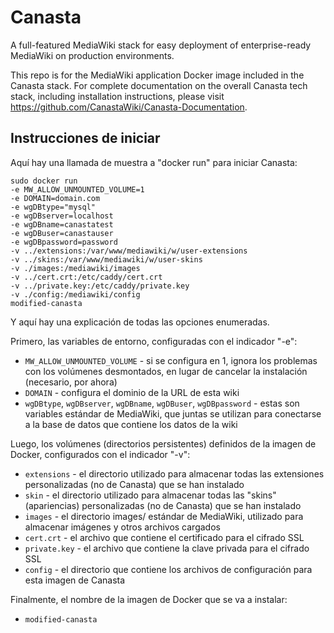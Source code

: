 # Canasta
A full-featured MediaWiki stack for easy deployment of enterprise-ready MediaWiki on production environments.

This repo is for the MediaWiki application Docker image included in the Canasta stack. For complete documentation on the overall Canasta tech stack, including installation instructions, please visit https://github.com/CanastaWiki/Canasta-Documentation.

## Instrucciones de iniciar
Aquí hay una llamada de muestra a "docker run" para iniciar Canasta:

```
sudo docker run
-e MW_ALLOW_UNMOUNTED_VOLUME=1
-e DOMAIN=domain.com
-e wgDBtype="mysql"
-e wgDBserver=localhost
-e wgDBname=canastatest
-e wgDBuser=canastauser
-e wgDBpassword=password
-v ../extensions:/var/www/mediawiki/w/user-extensions
-v ../skins:/var/www/mediawiki/w/user-skins
-v ./images:/mediawiki/images
-v ../cert.crt:/etc/caddy/cert.crt
-v ../private.key:/etc/caddy/private.key
-v ./config:/mediawiki/config
modified-canasta
```

Y aquí hay una explicación de todas las opciones enumeradas.

Primero, las variables de entorno, configuradas con el indicador "-e":
- `MW_ALLOW_UNMOUNTED_VOLUME` - si se configura en 1, ignora los problemas con los volúmenes desmontados, en lugar de cancelar la instalación (necesario, por ahora)
- `DOMAIN` - configura el dominio de la URL de esta wiki
- `wgDBtype`, `wgDBserver`, `wgDBname`, `wgDBuser`, `wgDBpassword` - estas son variables estándar de MediaWiki, que juntas se utilizan para conectarse a la base de datos que contiene los datos de la wiki

Luego, los volúmenes (directorios persistentes) definidos de la imagen de Docker, configurados con el indicador "-v":
- `extensions` - el directorio utilizado para almacenar todas las extensiones personalizadas (no de Canasta) que se han instalado
- `skin` - el directorio utilizado para almacenar todas las "skins" (apariencias) personalizadas (no de Canasta) que se han instalado
- `images` - el directorio images/ estándar de MediaWiki, utilizado para almacenar imágenes y otros archivos cargados
- `cert.crt` - el archivo que contiene el certificado para el cifrado SSL
- `private.key` -  el archivo que contiene la clave privada para el cifrado SSL
- `config` - el directorio que contiene los archivos de configuración para esta imagen de Canasta

Finalmente, el nombre de la imagen de Docker que se va a instalar:
- `modified-canasta`
